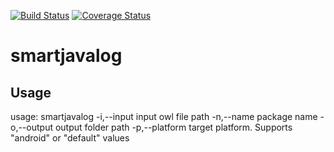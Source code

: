 [![Build Status](https://travis-ci.org/seekerk/smartjavalog.svg?branch=master)](https://travis-ci.org/seekerk/smartjavalog)
[![Coverage Status](https://coveralls.io/repos/github/seekerk/smartjavalog/badge.svg?branch=master)](https://coveralls.io/github/seekerk/smartjavalog?branch=master)

# smartjavalog

## Usage
usage: smartjavalog
 -i,--input <arg>      input owl file path
 -n,--name <arg>       package name
 -o,--output <arg>     output folder path
 -p,--platform <arg>   target platform. Supports "android" or "default"
                       values

